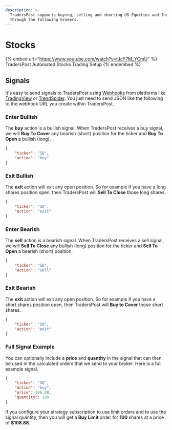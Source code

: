 ```yaml
---
description: >-
  TradersPost supports buying, selling and shorting US Equities and Index ETFs
  through the following brokers.
---
```


# Stocks

{% embed url="https://www.youtube.com/watch?v=tJcY7M_YCmU" %}
TradersPost Automated Stocks Trading Setup
{% endembed %}

## Signals

It's easy to send signals to TradersPost using [Webhooks](../webhooks.md) from platforms like [TradingView](../tradingview/) or [TrendSpider](../trend-spider.md). You just need to send JSON like the following to the webhook URL you create within TradersPost.

### Enter Bullish

The **buy** action is a bullish signal. When TradersPost receives a buy signal, we will **Buy To Cover** any bearish (short) position for the ticker and **Buy To Open** a bullish (long).

```json
{
    "ticker": "SQ",
    "action": "buy"
}
```

### Exit Bullish

The **exit** action will exit any open position. So for example if you have a long shares position open, then TradersPost will **Sell To Close** those long shares.

```json
{
    "ticker": "SQ",
    "action": "exit"
}
```

### Enter Bearish

The **sell** action is a bearish signal. When TradersPost receives a sell signal, we will **Sell To Close** any bullish (long) position for the ticker and **Sell To Open** a bearish (short) position.

```json
{
    "ticker": "SQ",
    "action": "sell"
}
```

### Exit Bearish

The **exit** action will exit any open position. So for example if you have a short shares position open, then TradersPost will **Buy to Cover** those short shares.

```json
{
    "ticker": "SQ",
    "action": "exit"
}
```

### Full Signal Example

You can optionally include a **price** and **quantity** in the signal that can then be used in the calculated orders that we send to your broker. Here is a full example signal.

```json
{
    "ticker": "SQ",
    "action": "buy",
    "price": 108.88,
    "quantity": 100
}
```

If you configure your strategy subscription to use limit orders and to use the signal quantity, then you will get a **Buy Limit** order for **100** shares at a price of **$108.88**.
